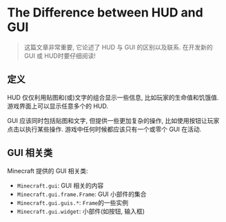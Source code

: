 # The Difference between HUD and GUI
> 这篇文章非常重要, 它论述了 HUD 与 GUI 的区别以及联系. 在开发新的 GUI 或 HUD时要仔细阅读!

## 定义
HUD 仅仅利用贴图和(或)文字的组合显示一些信息, 比如玩家的生命值和饥饿值.
游戏界面上可以显示任意多个的 HUD.

GUI 应该同时包括贴图和文字, 但提供一些更加复杂的操作, 比如使用按钮让玩家点击以执行某些操作.
游戏中任何时候都应该只有一个或零个 GUI 在活动.

## GUI 相关类
Minecraft 提供的 GUI 相关类:

- `Minecraft.gui`: GUI 相关的内容
- `Minecraft.gui.frame.Frame`: GUI 小部件的集合
- `Minecraft.gui.guis.*`: `Frame`的一些实例
- `Minecraft.gui.widget`: 小部件(如按钮, 输入框)
